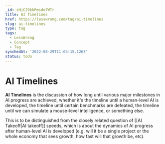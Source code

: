 ```yaml
---
_id: zHjC29kkPmsdo7WTr
title: AI Timelines
href: https://lesswrong.com/tag/ai-timelines
slug: ai-timelines
type: tag
tags:
  - LessWrong
  - Concept
  - Tag
synchedAt: '2022-08-29T11:03:15.126Z'
status: todo
---
```


# AI Timelines

**AI Timelines** is the discussion of how long until various major milestones in AI progress are achieved, whether it's the timeline until a human-level AI is developed, the timeline until certain benchmarks are defeated, the timeline until we can simulate a mouse-level intelligence, or something else.

This is to be distinguished from the closely related question of [[AI Takeoff|AI takeoff]] speeds, which is about the dynamics of AI progress after human-level AI is developed (e.g. will it be a single project or the whole economy that sees growth, how fast will that growth be, etc).
